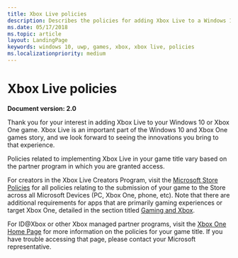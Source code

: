 ```yaml
---
title: Xbox Live policies
description: Describes the policies for adding Xbox Live to a Windows 10 or Xbox One game.
ms.date: 05/17/2018
ms.topic: article
layout: LandingPage
keywords: windows 10, uwp, games, xbox, xbox live, policies
ms.localizationpriority: medium
---
```

# Xbox Live policies

**Document version: 2.0**

Thank you for your interest in adding Xbox Live to your Windows 10 or Xbox One game. Xbox Live is an important part of the Windows 10 and Xbox One games story, and we look forward to seeing the innovations you bring to that experience.

Policies related to implementing Xbox Live in your game title vary based on the partner program in which you are granted access.

For creators in the Xbox Live Creators Program, visit the [Microsoft Store Policies](https://docs.microsoft.com/en-us/legal/windows/agreements/store-policies) for all policies relating to the submission of your game to the Store across all Microsoft Devices (PC, Xbox One, phone, etc). Note that there are additional requirements for apps that are primarily gaming experiences or target Xbox One, detailed in the section titled [Gaming and Xbox](https://docs.microsoft.com/en-us/legal/windows/agreements/store-policies#1013-gaming-and-xbox).

For ID@Xbox or other Xbox managed partner programs, visit the [Xbox One Home Page](https://developer.microsoft.com/en-us/games/xbox/partner) for more information on the policies for your game title. If you have trouble accessing that page, please contact your Microsoft representative.
